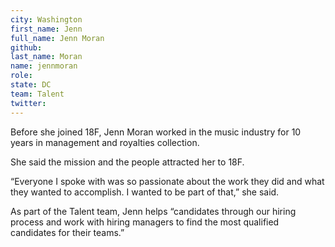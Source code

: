```yaml
---
city: Washington
first_name: Jenn
full_name: Jenn Moran
github: 
last_name: Moran
name: jennmoran
role: 
state: DC
team: Talent
twitter: 
---
```

Before she joined 18F, Jenn Moran worked in the music industry for 10 years in management and royalties collection.

She said the mission and the people attracted her to 18F.

“Everyone I spoke with was so passionate about the work they did and what they wanted to accomplish. I wanted to be part of that,” she said.

As part of the Talent team, Jenn helps “candidates through our hiring process and work with hiring managers to find the most qualified candidates for their teams.”
